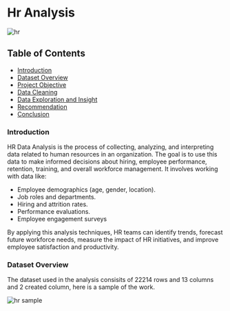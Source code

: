 # Hr Analysis

![hr](https://github.com/user-attachments/assets/5b7f30e3-9fae-4b8f-bbd7-c7b11ef2f12e)

## Table of Contents
- [Introduction](#Introduction)
- [Dataset Overview](#Dataset-Overview)
- [Project Objective](#Project-Objective)
- [Data Cleaning](#Data-Cleaning)
- [Data Exploration and Insight](#Data-Exploration-and-Insight)
- [Recommendation](#Recommendation)
- [Conclusion](#Conclusion)

### Introduction
HR Data Analysis is the process of collecting, analyzing, and interpreting data related to human resources in an organization. The goal is to use this data to make informed decisions about hiring, employee performance, retention, training, and overall workforce management.
It involves working with data like:
- Employee demographics (age, gender, location).
- Job roles and departments.
- Hiring and attrition rates.
- Performance evaluations.
- Employee engagement surveys
  
By applying this analysis techniques, HR teams can identify trends, forecast future workforce needs, measure the impact of HR initiatives, and improve employee satisfaction and productivity.

### Dataset Overview
The dataset used in the analysis consisits of 22214 rows and 13 columns and 2 created column, here is a sample of the work.

![hr sample](https://github.com/user-attachments/assets/7459e341-76e1-40f9-88ee-f15cb56a65a5)
